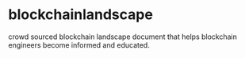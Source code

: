 # blockchainlandscape
crowd sourced blockchain landscape document that helps blockchain engineers become informed and educated.

